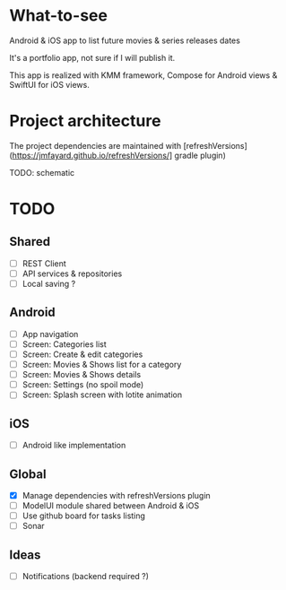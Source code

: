 # What-to-see
Android & iOS app to list future movies & series releases dates  
  
It's a portfolio app, not sure if I will publish it.  
  
This app is realized with KMM framework, Compose for Android views & SwiftUI for iOS views.  
  
# Project architecture

The project dependencies are maintained with [refreshVersions](https://jmfayard.github.io/refreshVersions/] gradle plugin)  

TODO: schematic

# TODO

## Shared

- [ ] REST Client
- [ ] API services & repositories
- [ ] Local saving ?

## Android

- [ ] App navigation
- [ ] Screen: Categories list
- [ ] Screen: Create & edit categories
- [ ] Screen: Movies & Shows list for a category
- [ ] Screen: Movies & Shows details
- [ ] Screen: Settings (no spoil mode)
- [ ] Screen: Splash screen with lotite animation 

## iOS
    
- [ ] Android like implementation

## Global

- [x] Manage dependencies with refreshVersions plugin
- [ ] ModelUI module shared between Android & iOS
- [ ] Use github board for tasks listing
- [ ] Sonar

## Ideas 

- [ ] Notifications (backend required ?)